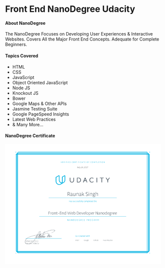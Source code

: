 # Front End NanoDegree Udacity

#### About NanoDegree
The NanoDegree Focuses on Developing User Experiences &
Interactive Websites. Covers All the Major Front End Concepts.
Adequate for Complete Beginners.

#### Topics Covered
* HTML
* CSS
* JavaScript
* Object Oriented JavaScript
* Node JS
* Knockout JS
* Bower
* Google Maps & Other APIs
* Jasmine Testing Suite
* Google PageSpeed Insights
* Latest Web Practices
* & Many More...

#### NanoDegree Certificate
![Certificate](Certificate.png)